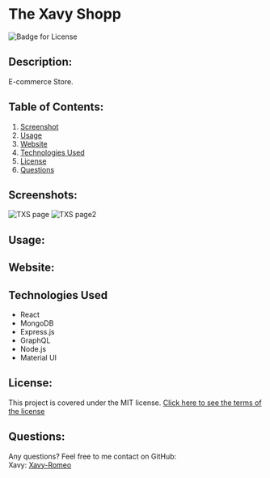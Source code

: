 # The Xavy Shopp
![Badge for License](https://img.shields.io/badge/license-MIT-blueviolet)

## Description:
E-commerce Store.

## Table of Contents: 
1. [Screenshot](#Screenshot)
2. [Usage](#Usage)
3. [Website](#Website)
4. [Technologies Used](#Technologies-Used)
5. [License](#License)
6. [Questions](#Questions)

## Screenshots:
![TXS page](https://user-images.githubusercontent.com/79165884/136867679-1d7fb003-af11-4b03-b8be-062c609b9545.png)
![TXS page2](https://user-images.githubusercontent.com/79165884/136867683-8fa2dffc-5a50-4e87-917d-72f557b16256.png)

## Usage:


## Website: 


## Technologies Used
- React 
- MongoDB
- Express.js
- GraphQL
- Node.js
- Material UI

## License:
This project is covered under the MIT license.
[Click here to see the terms of the license](https://choosealicense.com/licenses/mit/)

## Questions: 
Any questions? Feel free to me contact on GitHub:
<br> Xavy: [Xavy-Romeo](https://github.com/Xavy-Romeo)
